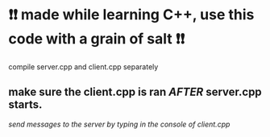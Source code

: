 # ❗❗ made while learning C++, use this code with a grain of salt ❗❗

compile server.cpp and client.cpp separately

## make sure the client.cpp is ran *AFTER* server.cpp starts.

*send messages to the server by typing in the console of client.cpp*
